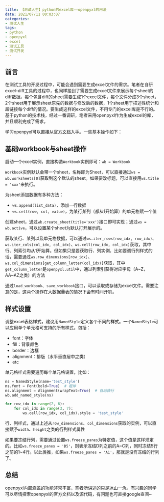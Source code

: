 ```yaml
---
title: 【测试人生】python的excel库——openpyxl的用法
date: 2021/07/11 00:03:07
categories:
- 测试人生
tags:
- python
- openpyxl
- excel
- 测试工具
- 测试开发
---
```


## 前言

在测试工具的开发过程中，可能会遇到需要生成excel文件的需求。笔者在自研excel-diff工具的过程中，也同样接到了需要生成excel文件来展示每个sheet的diff数据。每个包含diff的sheet需要生成1个excel文件，每个文件分成3个sheet，2个sheet用于展示sheet原先的数据与修改后的数据，1个sheet用于描述性统计和超链接每个diff的情况。要生成这样的excel文件，不用专门的excel库是不行的。基于python的技术栈，经过一番调研，笔者采用openpyxl作为生成excel的库，并且顺利完成了需求。

学习openpyxl可以直接从[官方文档](https://openpyxl.readthedocs.io/en/stable/)入手。一些基本操作如下：

<!-- more -->

## 基础workbook与sheet操作

启动一个excel实例，直接构造`Workbook`实例即可：`wb = Workbook`

`Workbook`实例默认会带一个sheet，名称即为Sheet，可以直接通过`ws = wb.worksheets[0]`获取到这个默认的sheet。如果要改标题，可以直接用`ws.title = 'xxx'`来执行。

为sheet添加数据有多种方法：

- `ws.append(list_data)`，添加一行数据
- `ws.cell(row, col, value)`，为某行某列（都从1开始算）的单元格赋一个值

创建sheet，通过`wb.create_sheet(title='xxx')`接口即可实现；通过`ws = wb.active`，可以设置某个sheet为默认打开展示的。

获取某行、某列以及单元格数据，可以通过`ws.iter_rows(row_idx, row_idx)`、`ws.iter_cols(col_idx, col_idx)`、`ws.cell(row_idx, col_idx)`获取，其中行、列索引均从1开始算。但如果只是要获取行、列实例，比如要调行列样式的话，需要通过`ws.row_dimensions[row_idx]`、`ws.col_dimensions[get_column_letter(col_idx)]`获取，其中`get_column_letter`是`openpyxl.util`中，通过列索引获得对应字母（A~Z，AA~AZ之类）的方法

通过`load_workbook`、`save_workbook`接口，可以读取或存储为excel文件。需要注意的是，这两个操作在大数据量表的情况下会有时间开销。

## 样式设置

调整excel表格样式，建议用`NamedStyle`定义各个不同的样式。一个`NamedStyle`可以应用单个单元格可支持的所有样式，包括：

- font：字体
- fill：背景颜色
- border：边框
- alignment：排版（水平垂直居中之类）
- etc

单元格样式需要遍历每个单元格设置，比如：

```python
ns = NamedStyle(name='test_style')
ns.font = Font(bold=True)  # 粗体
ns.alignment = Alignment(wrapText=True)  # 自动换行
wb.add_named_style(ns)

for row_idx in range(2, 6):
    for col_idx in range(3, 7):
        ws.cell(row_idx, col_idx).style = 'test_style'
```

行、列样式，通过上述从`row_dimensions`、`col_dimensions`获取的实例，可以直接赋予`width`、`height`之类的行列样式属性

如果要冻结行列，需要通过设置`ws.freeze_panes`为特定值，这个值是这样规定的。比如`ws.freeze_panes = 'D5'`，则表示冻结D列之前的A~C列，同时冻结5行之前的1~4行。以此类推，如果`ws.freeze_panes = 'A1'`，那就是没有冻结的行列了。

## 总结

openpyxl内部涵盖的功能非常丰富，笔者所讲述的只是冰山一角。有兴趣的同学可以尽情探索openpyxl的官方文档以及源代码，有问题也可直接google查阅~
